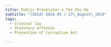 ```yaml
---
title: Public Prosecutor v Teo Chu Ha 
subtitle: "[2014] SGCA 45 / 27\_August\_2014"
tags:
  - Criminal law
  - Statutory offences
  - Prevention of Corruption Act

---
```


